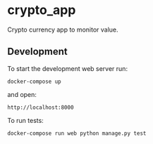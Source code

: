 # crypto_app

Crypto currency app to monitor value.

## Development

To start the development web server run:

```
docker-compose up
```

and open:

```
http://localhost:8000
```

To run tests:

```
docker-compose run web python manage.py test
```
